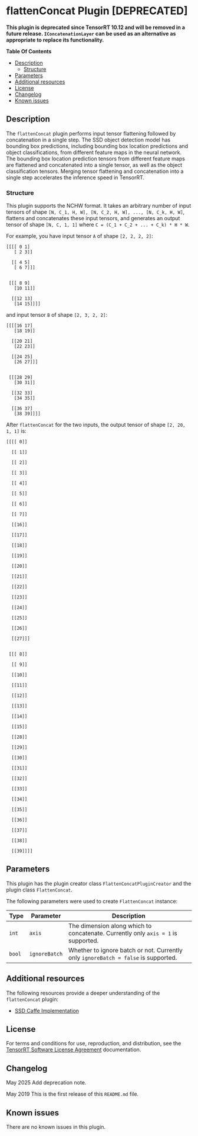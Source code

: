 # flattenConcat Plugin [DEPRECATED]

**This plugin is deprecated since TensorRT 10.12 and will be removed in a future release. `IConcatenationLayer` can be used as an alternative as appropriate to replace its functionality.**

**Table Of Contents**
- [Description](#description)
    * [Structure](#structure)
- [Parameters](#parameters)
- [Additional resources](#additional-resources)
- [License](#license)
- [Changelog](#changelog)
- [Known issues](#known-issues)

## Description

The `flattenConcat` plugin performs input tensor flattening followed by concatenation in a single step. The SSD object detection model has bounding box predictions, including bounding box location predictions and object classifications, from different feature maps in the neural network. The bounding box location prediction tensors from different feature maps are flattened and concatenated into a single tensor, as well as the object classification tensors. Merging tensor flattening and concatenation into a single step accelerates the inference speed in TensorRT.


### Structure

This plugin supports the NCHW format. It takes an arbitrary number of input tensors of shape `[N, C_1, H, W], [N, C_2, H, W], ..., [N, C_k, H, W]`, flattens and concatenates these input tensors, and generates an output tensor of shape `[N, C, 1, 1]` where `C = (C_1 + C_2 + ... + C_k) * H * W`.

For example, you have input tensor `A` of shape `[2, 2, 2, 2]`:
```
[[[[ 0 1]
   [ 2 3]]

  [[ 4 5]
   [ 6 7]]]
  

 [[[ 8 9]
   [10 11]]

  [[12 13]
   [14 15]]]]
```

and input tensor `B` of shape `[2, 3, 2, 2]`:
  
```
[[[[16 17]
   [18 19]]

  [[20 21]
   [22 23]]
 
  [[24 25]
   [26 27]]]

 
 [[[28 29]
   [30 31]]

  [[32 33]
   [34 35]]

  [[36 37]
   [38 39]]]]
```
 
After `flattenConcat` for the two inputs, the output tensor of shape `[2, 20, 1, 1]` is:
```
[[[[ 0]]

  [[ 1]]

  [[ 2]]

  [[ 3]]

  [[ 4]]

  [[ 5]]

  [[ 6]]

  [[ 7]]

  [[16]]

  [[17]]

  [[18]]

  [[19]]

  [[20]]

  [[21]]

  [[22]]

  [[23]]

  [[24]]

  [[25]]

  [[26]]

  [[27]]]


 [[[ 8]]

  [[ 9]]

  [[10]]

  [[11]]

  [[12]]

  [[13]]

  [[14]]

  [[15]]

  [[28]]

  [[29]]

  [[30]]

  [[31]]

  [[32]]

  [[33]]

  [[34]]

  [[35]]

  [[36]]

  [[37]]

  [[38]]

  [[39]]]]
```

## Parameters

This plugin has the plugin creator class `FlattenConcatPluginCreator` and the plugin class `FlattenConcat`.
  
The following parameters were used to create `FlattenConcat` instance:

| Type             | Parameter                      | Description
|------------------|--------------------------------|--------------------------------------------------------
|`int`             |`axis`                          |The dimension along which to concatenate. Currently only `axis = 1` is supported.
|`bool`            |`ignoreBatch`                   |Whether to ignore batch or not. Currently only `ignoreBatch = false` is supported.


## Additional resources

The following resources provide a deeper understanding of the `flattenConcat` plugin:

- [SSD Caffe Implementation](https://github.com/weiliu89/caffe/tree/ssd)


## License

For terms and conditions for use, reproduction, and distribution, see the [TensorRT Software License Agreement](https://docs.nvidia.com/deeplearning/sdk/tensorrt-sla/index.html) 
documentation.


## Changelog

May 2025
Add deprecation note.

May 2019
This is the first release of this `README.md` file.


## Known issues

There are no known issues in this plugin.
